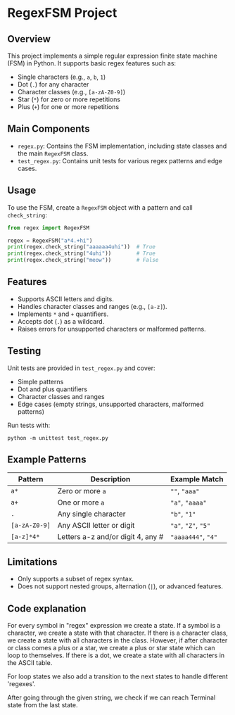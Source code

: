 # RegexFSM Project

## Overview

This project implements a simple regular expression finite state machine (FSM) in Python. It supports basic regex features such as:
- Single characters (e.g., `a`, `b`, `1`)
- Dot (`.`) for any character
- Character classes (e.g., `[a-zA-Z0-9]`)
- Star (`*`) for zero or more repetitions
- Plus (`+`) for one or more repetitions

## Main Components

- `regex.py`: Contains the FSM implementation, including state classes and the main `RegexFSM` class.
- `test_regex.py`: Contains unit tests for various regex patterns and edge cases.

## Usage

To use the FSM, create a `RegexFSM` object with a pattern and call `check_string`:

```python
from regex import RegexFSM

regex = RegexFSM("a*4.+hi")
print(regex.check_string("aaaaaa4uhi"))  # True
print(regex.check_string("4uhi"))        # True
print(regex.check_string("meow"))        # False
```

## Features

- Supports ASCII letters and digits.
- Handles character classes and ranges (e.g., `[a-z]`).
- Implements `*` and `+` quantifiers.
- Accepts dot (`.`) as a wildcard.
- Raises errors for unsupported characters or malformed patterns.

## Testing

Unit tests are provided in `test_regex.py` and cover:
- Simple patterns
- Dot and plus quantifiers
- Character classes and ranges
- Edge cases (empty strings, unsupported characters, malformed patterns)

Run tests with:

```
python -m unittest test_regex.py
```

## Example Patterns

| Pattern         | Description                        | Example Match      |
|-----------------|------------------------------------|--------------------|
| `a*`            | Zero or more `a`                   | `""`, `"aaa"`      |
| `a+`            | One or more `a`                    | `"a"`, `"aaaa"`    |
| `.`             | Any single character               | `"b"`, `"1"`       |
| `[a-zA-Z0-9]`   | Any ASCII letter or digit          | `"a"`, `"Z"`, `"5"`|
| `[a-z]*4*`      | Letters a-z and/or digit 4, any #  | `"aaaa444"`, `"4"` |

## Limitations

- Only supports a subset of regex syntax.
- Does not support nested groups, alternation (`|`), or advanced features.

## Code explanation

For every symbol in "regex" expression we create a state. 
If a symbol is a character, we create a state with that character.
If there is a character class, we create a state with all characters in the class.
However, if after character or class comes a plus or a star, we create a plus or star state which can loop to themselves.
If there is a dot, we create a state with all characters in the ASCII table.

For loop states we also add a transition to the next states to handle different 'regexes'.

After going through the given string, we check if we can reach Terminal state from the last state.